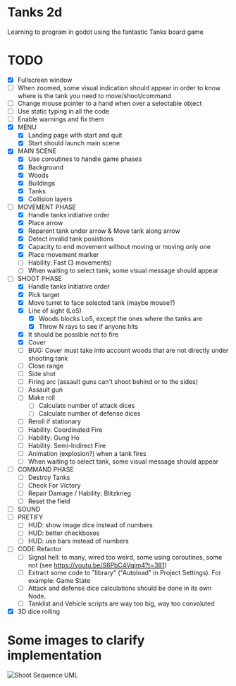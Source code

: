 # Tanks 2d

Learning to program in godot using the fantastic Tanks board game

# TODO
 - [x] Fullscreen window
 - [ ] When zoomed, some visual indication should appear in order to know where is the tank you need to move/shoot/command
 - [ ] Change mouse pointer to a hand when over a selectable object
 - [ ] Use static typing in all the code
 - [ ] Enable warnings and fix them
 - [x] MENU
   - [x] Landing page with start and quit
   - [x] Start should launch main scene
 - [x] MAIN SCENE
   - [x] Use coroutines to handle game phases
   - [x] Background
   - [x] Woods
   - [x] Buildings
   - [x] Tanks
   - [x] Collision layers
 - [ ] MOVEMENT PHASE
   - [x] Handle tanks initiative order
   - [x] Place arrow
   - [x] Reparent tank under arrow & Move tank along arrow
   - [x] Detect invalid tank posistions
   - [x] Capacity to end movement without moving or moving only one
   - [x] Place movement marker
   - [ ] Hability: Fast (3 movements)
   - [ ] When waiting to select tank, some visual message should appear
 - [ ] SHOOT PHASE
   - [x] Handle tanks initiative order
   - [x] Pick target
   - [x] Move turret to face selected tank (maybe mouse?)
   - [x] Line of sight (LoS)
     - [x] Woods blocks LoS, except the ones where the tanks are
     - [x] Throw N rays to see if anyone hits
   - [x] It should be possible not to fire
   - [x] Cover
   - [ ] BUG: Cover must take into account woods that are not directly under shooting tank
   - [ ] Close range
   - [ ] Side shot
   - [ ] Firing arc (assault guns can't shoot behind or to the sides)
   - [ ] Assault gun
   - [ ] Make roll
     - [ ] Calculate number of attack dices
     - [ ] Calculate number of defense dices
   - [ ] Reroll if stationary
   - [ ] Hability: Coordinated Fire
   - [ ] Hability: Gung Ho
   - [ ] Hability: Semi-Indirect Fire
   - [ ] Animation (explosion?) when a tank fires
   - [ ] When waiting to select tank, some visual message should appear
 - [ ] COMMAND PHASE
   - [ ] Destroy Tanks
   - [ ] Check For Victory
   - [ ] Repair Damage / Hability: Blitzkrieg
   - [ ] Reset the field
 - [ ] SOUND
 - [ ] PRETIFY
   - [ ] HUD: show image dice instead of numbers
   - [ ] HUD: better checkboxes
   - [ ] HUD: use bars instead of numbers
 - [ ] CODE Refactor
   - [ ] Signal hell: to many, wired too weird, some using coroutines, some not (see https://youtu.be/S6PbC4Vqim4?t=381)
   - [ ] Extract some code to "library" ("Autoload" in Project Settings). For example: Game State
   - [ ] Attack and defense dice calculations should be done in its own Node.
   - [ ] Tanklist and Vehicle scripts are way too big, way too convoluted
 - [x] 3D dice rolling

# Some images to clarify implementation

![Shoot Sequence UML](http://www.plantuml.com/plantuml/proxy?cache=no&src=https://raw.githubusercontent.com/raulh39/Tanks2d/master/shoot_sequence.uml)
